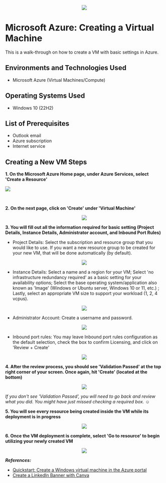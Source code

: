 <p align="center">
<img src="https://github.com/deborasantos7/azure-vm/assets/158119574/d5216032-4621-413d-ad82-6af00f8c0a89"
"/>
</p>

<h1>Microsoft Azure: Creating a Virtual Machine</h1>
This is a walk-through on how to create a VM with basic settings in Azure.<br />


<h2>Environments and Technologies Used</h2>

- Microsoft Azure (Virtual Machines/Compute)

<h2>Operating Systems Used </h2>

- Windows 10</b> (22H2)

<h2>List of Prerequisites</h2>

- Outlook email
- Azure subscription
- Internet service

<h2>Creating a New VM Steps</h2>
          
**1. On the Microsoft Azure Home page, under Azure Services, select 'Create a Resource'**

<p align="center">
<p>
<img src="https://github.com/deborasantos7/azure-vm/assets/158119574/c771f1f3-f21d-496a-9304-d1a734135410">
</p><p>


</p>
<br />

**2. On the next page, click on 'Create' under 'Virtual Machine'**

<p align="center">
<img src="https://github.com/deborasantos7/azure-vm/assets/158119574/38833e0e-24d4-436a-a40c-57384811438a"
</p>


**3. You will fill out all the information required for basic setting (Project Details, Instance Details, Administrator account, and Inbound Port Rules)**

- Project Details: Select the subscription and resource group that you would like to use. If you want a new resource group to be created for your new VM, that will be done automatically (by default).

<p align="center">
<img src="https://github.com/deborasantos7/azure-vm/assets/158119574/5bf0d65e-8431-4f2c-960b-778cddd80fd5">
</p>


- Instance Details: Select a name and a region for your VM; Select 'no infrastructure redundancy required' as a basic setting for your availability options; Select the base operating system/application also known as 'Image' (Windows or Ubuntu server, Windows 10 or 11, etc.)
; Lastly, select an appropriate VM size to support your workload (1, 2, 4 vcpus).

<p align="center">
<img src="https://github.com/deborasantos7/azure-vm/assets/158119574/0ed884b7-42be-4d7b-ba28-649d632eaaed">
</p>

- Administrator Account: Create a username and password.

<p align="center">
<img src="https://github.com/deborasantos7/azure-vm/assets/158119574/fa516dbd-0ab6-4cb5-8b05-968f2ad1d8f8">
</p>

- Inbound port rules: You may leave Inbound port rules configuration as the default selection, check the box to confirm Licensing, and click on 'Review + Create'

<p align="center">
<img src="https://github.com/deborasantos7/azure-vm/assets/158119574/9fe1792b-d44a-425c-af37-42cbaa8cc8cc"
</p>


**4. After the review process, you should see 'Validation Passed' at the top right corner of your screen. Once again, hit 'Create' (located at the bottom)**

<p align="center">
<img src="https://github.com/deborasantos7/azure-vm/assets/158119574/bae90687-4f9a-4112-aadc-e0ecf2c65acd">
</p>

*If you don't see 'Validation Passed', you will need to go back and review what you did. You might have just missed checking a required box.* :relaxed:

**5. You will see every resource being created inside the VM while its deployment is in progress**

<p align="center">
<img src="https://github.com/deborasantos7/azure-vm/assets/158119574/11baa8d8-7ca0-4488-b405-45ac831ae2f4">
</p>

**6. Once the VM deployment is complete, select 'Go to resource' to begin utilizing your newly created VM**
<p align="center">
<img src="https://github.com/deborasantos7/azure-vm/assets/158119574/501af060-276e-4b2c-9bb7-f809371be01e">
</p>

***References:***
- <a href="https://learn.microsoft.com/en-us/azure/virtual-machines/windows/quick-create-portal">Quickstart: Create a Windows virtual machine in the Azure portal </a>
- <a href="https://www.canva.com/linkedin-banners/templates/">Create a LinkedIn Banner with Canva </a>





